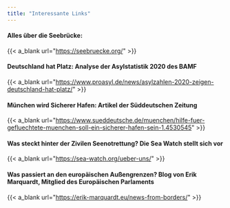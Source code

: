```yaml
---
title: "Interessante Links"
---
```


#### Alles über die Seebrücke:
{{< a_blank url="https://seebruecke.org/" >}}

#### Deutschland hat Platz: Analyse der Asylstatistik 2020 des BAMF
{{< a_blank url="https://www.proasyl.de/news/asylzahlen-2020-zeigen-deutschland-hat-platz/" >}}

#### München wird Sicherer Hafen: Artikel der Süddeutschen Zeitung
{{< a_blank url="https://www.sueddeutsche.de/muenchen/hilfe-fuer-gefluechtete-muenchen-soll-ein-sicherer-hafen-sein-1.4530545" >}}

#### Was steckt hinter der Zivilen Seenotrettung? Die Sea Watch stellt sich vor
{{< a_blank url="https://sea-watch.org/ueber-uns/" >}}

#### Was passiert an den europäischen Außengrenzen? Blog von Erik Marquardt, Mitglied des Europäischen Parlaments
{{< a_blank url="https://erik-marquardt.eu/news-from-borders/" >}}
